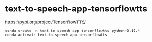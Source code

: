 # text-to-speech-app-tensorflowtts

https://pypi.org/project/TensorFlowTTS/

```
conda create -n text-to-speech-app-tensorflowtts python=3.10.4
conda activate text-to-speech-app-tensorflowtts
```
